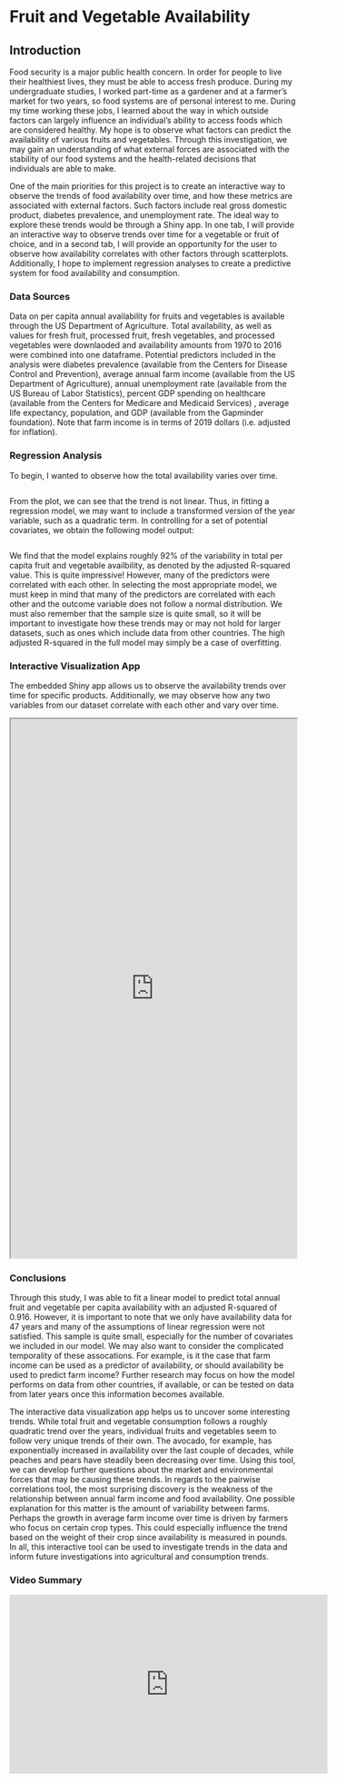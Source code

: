 # Fruit and Vegetable Availability

## Introduction

Food security is a major public health concern. In order for people to live their healthiest lives, they must be able to access fresh produce. During my undergraduate studies, I worked part-time as a gardener and at a farmer’s market for two years, so food systems are of personal interest to me. During my time working these jobs, I learned about the way in which outside factors can largely influence an individual’s ability to access foods which are considered healthy. My hope is to observe what factors can predict the availability of various fruits and vegetables. Through this investigation, we may gain an understanding of what external forces are associated with the stability of our food systems and the health-related decisions that individuals are able to make.

One of the main priorities for this project is to create an interactive way to observe the trends of food availability over time, and how these metrics are associated with external factors. Such factors include real gross domestic product, diabetes prevalence, and unemployment rate. The ideal way to explore these trends would be through a Shiny app. In one tab, I will provide an interactive way to observe trends over time for a vegetable or fruit of choice, and in a second tab, I will provide an opportunity for the user to observe how availability correlates with other factors through scatterplots. Additionally, I hope to implement regression analyses to create a predictive system for food availability and consumption. 

### Data Sources

Data on per capita annual availability for fruits and vegetables is available through the US Department of Agriculture. Total availability, as well as values for fresh fruit, processed fruit, fresh vegetables, and processed vegetables were downlaoded and availability amounts from 1970 to 2016 were combined into one dataframe. Potential predictors included in the analysis were diabetes prevalence (available from the Centers for Disease Control and Prevention), average annual farm income (available from the US Department of Agriculture), annual unemployment rate (available from the US Bureau of Labor Statistics), percent GDP spending on healthcare (available from the Centers for Medicare and Medicaid Services) , average life expectancy, population, and GDP (available from the Gapminder foundation). Note that farm income is in terms of 2019 dollars (i.e. adjusted for inflation).

### Regression Analysis

To begin, I wanted to observe how the total availability varies over time. 

<img src="timeplot.png" class="img-responsive" alt="">

From the plot, we can see that the trend is not linear. Thus, in fitting a regression model, we may want to include a transformed version of the year variable, such as a quadratic term. In controlling for a set of potential covariates, we obtain the following model output:

<img src="modeloutput.png" class="img-responsive" alt="">

We find that the model explains roughly 92% of the variability in total per capita fruit and vegetable availbility, as denoted by the adjusted R-squared value. This is quite impressive! However, many of the predictors were correlated with each other. In selecting the most appropriate model, we must keep in mind that many of the predictors are correlated with each other and the outcome variable does not follow a normal distribution. We must also remember that the sample size is quite small, so it will be important to investigate how these trends may or may not hold for larger datasets, such as ones which include data from other countries. The high adjusted R-squared in the full model may simply be a case of overfitting.

### Interactive Visualization App

The embedded Shiny app allows us to observe the availability trends over time for specific products. Additionally, we may observe how any two variables from our dataset correlate with each other and vary over time.

<iframe src="https://nwbirk.shinyapps.io/bst260-final-project/" width="100%" height="950px"></iframe>

### Conclusions

Through this study, I was able to fit a linear model to predict total annual fruit and vegetable per capita availability with an adjusted R-squared of 0.916. However, it is important to note that we only have availability data for 47 years and many of the assumptions of linear regression were not satisfied. This sample is quite small, especially for the number of covariates we included in our model. We may also want to consider the complicated temporality of these assocations. For example, is it the case that farm income can be used as a predictor of availability, or should availability be used to predict farm income? Further research may focus on how the model performs on data from other countries, if available, or can be tested on data from later years once this information becomes available.

The interactive data visualization app helps us to uncover some interesting trends. While total fruit and vegetable consumption follows a roughly quadratic trend over the years, individual fruits and vegetables seem to follow very unique trends of their own. The avocado, for example, has exponentially  increased in availability over the last couple of decades, while peaches and pears have steadily been decreasing over time. Using this tool, we can develop further questions about the market and environmental forces that may be causing these trends. In regards to the pairwise correlations tool, the most surprising discovery is the weakness of the relationship between annual farm income and food availability. One possible explanation for this matter is the amount of variability between farms. Perhaps the growth in average farm income over time is driven by farmers who focus on certain crop types. This could especially influence the trend based on the weight of their crop since availability is measured in pounds. In all, this interactive tool can be used to investigate trends in the data and inform future investigations into agricultural and consumption trends.

### Video Summary

<iframe width="560" height="315" src="https://www.youtube.com/embed/gJoZIsG6HrA" frameborder="0" allow="accelerometer; autoplay; encrypted-media; gyroscope; picture-in-picture" allowfullscreen></iframe>


